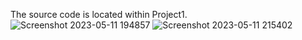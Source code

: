 The source code is located within Project1.
![Screenshot 2023-05-11 194857](https://github.com/nguyenkute1206/OOP/assets/124754446/e3f71a1d-c1da-4fd1-85fb-d131f68074ce)
![Screenshot 2023-05-11 215402](https://github.com/nguyenkute1206/OOP/assets/124754446/ce8553b3-f3bd-4e3d-a52e-bb6f3f2dda65)
